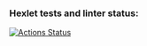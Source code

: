 ### Hexlet tests and linter status:
[![Actions Status](https://github.com/Hackmo2004/frontend-project-lvl1/workflows/hexlet-check/badge.svg)](https://github.com/Hackmo2004/frontend-project-lvl1/actions)